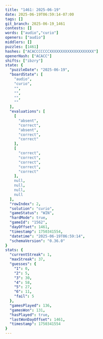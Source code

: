 ```yaml
---
title: "1461: 2025-06-19"
date: 2025-06-19T06:59:14-07:00
tags: []
git_branch: 2025-06-19_1461
contests: []
words: ["audio","curio"]
openers: ["audio"]
middlers: []
puzzles: [1461]
hashes: ["ACACCCCCCCXXXXXXXXXXXXXXXXXXXX"]
openerHash: ["ACACC"]
shifts: ["ibzry"]
state: {
  "puzzleDate": "2025-06-19",
  "boardState": [
    "audio",
    "curio",
    "",
    "",
    "",
    ""
  ],
  "evaluations": [
    [
      "absent",
      "correct",
      "absent",
      "correct",
      "correct"
    ],
    [
      "correct",
      "correct",
      "correct",
      "correct",
      "correct"
    ],
    null,
    null,
    null,
    null
  ],
  "rowIndex": 2,
  "solution": "curio",
  "gameStatus": "WIN",
  "hardMode": true,
  "gameId": "1562",
  "dayOffset": 1461,
  "timestamp": 1750341554,
  "datetime": "2025-06-19T06:59:14",
  "schemaVersion": "0.36.0"
}
stats: {
  "currentStreak": 1,
  "maxStreak": 37,
  "guesses": {
    "1": 0,
    "2": 5,
    "3": 30,
    "4": 58,
    "5": 27,
    "6": 11,
    "fail": 5
  },
  "gamesPlayed": 136,
  "gamesWon": 131,
  "hasPlayed": true,
  "lastWonDayOffset": 1461,
  "timestamp": 1750341554
}
---
```

<!-- more -->
